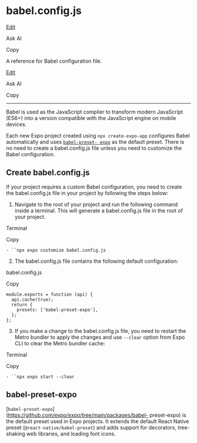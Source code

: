 # babel.config.js

[Edit](https://github.com/expo/expo/edit/main/docs/pages/versions/unversioned/config/babel.mdx)

Ask AI

Copy

A reference for Babel configuration file.

[Edit](https://github.com/expo/expo/edit/main/docs/pages/versions/unversioned/config/babel.mdx)

Ask AI

Copy

* * *

Babel is used as the JavaScript compiler to transform modern JavaScript (ES6+)
into a version compatible with the JavaScript engine on mobile devices.

Each new Expo project created using `npx create-expo-app` configures Babel
automatically and uses [`babel-preset-
expo`](https://github.com/expo/expo/tree/main/packages/babel-preset-expo) as
the default preset. There is no need to create a babel.config.js file unless
you need to customize the Babel configuration.

## Create babel.config.js

If your project requires a custom Babel configuration, you need to create the
babel.config.js file in your project by following the steps below:

  1. Navigate to the root of your project and run the following command inside a terminal. This will generate a babel.config.js file in the root of your project.

Terminal

Copy

`- ``npx expo customize babel.config.js`

  2. The babel.config.js file contains the following default configuration:

babel.config.js

Copy

    
    
    module.exports = function (api) {
      api.cache(true);
      return {
        presets: ['babel-preset-expo'],
      };
    };
    

  3. If you make a change to the babel.config.js file, you need to restart the Metro bundler to apply the changes and use `--clear` option from Expo CLI to clear the Metro bundler cache:

Terminal

Copy

`- ``npx expo start --clear`

## babel-preset-expo

[`babel-preset-expo`](https://github.com/expo/expo/tree/main/packages/babel-
preset-expo) is the default preset used in Expo projects. It extends the
default React Native preset (`@react-native/babel-preset`) and adds support
for decorators, tree-shaking web libraries, and loading font icons.

